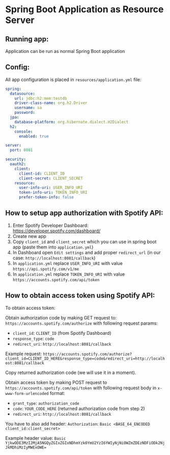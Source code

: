 # Spring Boot Application as Resource Server

## Running app:

Application can be run as normal Spring Boot application

## Config:

All app configuration is placed in `resources/application.yml` file:

```yml
spring:
  datasource:
    url: jdbc:h2:mem:testdb
    driver-class-name: org.h2.Driver
    username: sa
    password:
  jpa:
    database-platform: org.hibernate.dialect.H2Dialect
  h2:
    console:
      enabled: true

server:
  port: 8081

security:
  oauth2:
    client:
      client-id: CLIENT_ID
      client-secret: CLIENT_SECRET
    resource:
      user-info-uri: USER_INFO_URI
      token-info-uri: TOKEN_INFO_URI
      prefer-token-info: false
```

## How to setup app authorization with Spotify API:

1. Enter Spotify Developer Dashboard: https://developer.spotify.com/dashboard/
2. Create new app
3. Copy `client_id` and `client_secret` which you can use in spring boot app (paste them into `application.yml`)
4. In Dashboard open `Edit settings` and add proper `redirect_url` (in our case: `http://localhost:8081/callback`)
5. In `application.yml` replace `USER_INFO_URI` with value `https://api.spotify.com/v1/me`
6. In `application.yml` replace `TOKEN_INFO_URI` with value `https://accounts.spotify.com/api/token`

## How to obtain access token using Spotify API:

To obtain access token:

Obtain authorization code by making GET request to: `https://accounts.spotify.com/authorize` with following request params:
- `client_id`: `CLIENT_ID` (from Spotify Dashboard)
- `response_type`: `code`
- `redirect_uri`: `http://localhost:8081/callback`

Example request:
`https://accounts.spotify.com/authorize?client_id=CLIENT_ID_HERE&response_type=code&redirect_uri=http://localhost:8081/callback`


Copy returned authorization code (we will use it in a moment).


Obtain access token by making POST request to `https://accounts.spotify.com/api/token` with following request body in `x-www-form-urlencoded` format:
- `grant_type`: `authorization_code`
- `code`: `YOUR_CODE_HERE` (returned authorization code from step 2)
- `redirect_uri`: `http://localhost:8081/callback`

You have to also add header:
`Authorization`: `Basic <BASE_64_ENCODED client_id:client_secret>`

Example header value: `Basic YjkwODE3MzI2MjA5NGQyZGIxZGIxNDhmYzk0YmU2YzI6YWIyNjNiOWZmZDEzNDFiODk2NjJkMDhiMzIyMWExOWE=`
